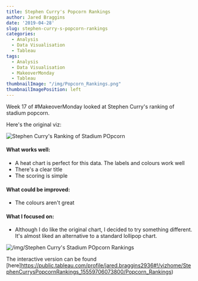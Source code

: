```yaml
---
title: Stephen Curry's Popcorn Rankings
author: Jared Braggins
date: '2019-04-28'
slug: stephen-curry-s-popcorn-rankings
categories:
  - Analysis
  - Data Visualisation
  - Tableau
tags:
  - Analysis
  - Data Visualisation
  - MakeoverMonday
  - Tableau
thumbnailImage: "/img/Popcorn_Rankings.png"
thumbnailImagePosition: left
---
```


Week 17 of #MakeoverMonday looked at Stephen Curry's ranking of stadium popcorn.

Here's the original viz:

<img src="/img/Stephen_Curry_Popcorn.png" title="Stephen Curry's Ranking of Stadium POpcorn"/>

#### What works well:
- A heat chart is perfect for this data. The labels and colours work well
- There's a clear title
- The scoring is simple

#### What could be improved:
- The colours aren't great

#### What I focused on:
- Although I do like the original chart, I decided to try something different. It's almost liked an alternative to a standard lollipop chart. 

<img src="/img/Popcorn_Rankings.png" title="/img/Stephen Curry's Stadium POpcorn Rankings"/>

The interactive version can be found [here]https://public.tableau.com/profile/jared.braggins2936#!/vizhome/StephenCurrysPopcornRankings_15559706073800/Popcorn_Rankings)